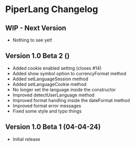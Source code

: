 # PiperLang Changelog

## WIP - Next Version
* Nothing to see yet!

## Version 1.0 Beta 2 ()
* Added cookie enabled setting (closes #14)
* Added show symbol option to currencyFormat method
* Added setLanguageSession method
* Added setLanguageCookie method
* No longer set the language inside the constructor
* Improved detectUserLanguage method
* Improved format handling inside the dateFormat method
* Improved format error messages
* Fixed some style and typo things

## Version 1.0 Beta 1 (04-04-24)
* Initial release
